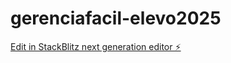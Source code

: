 # gerenciafacil-elevo2025

[Edit in StackBlitz next generation editor ⚡️](https://stackblitz.com/~/github.com/rps-ifpr/gerenciafacil-elevo2025)
